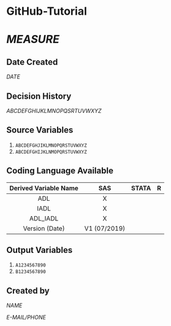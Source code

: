 # GitHub-Tutorial

# *MEASURE*

## Date Created
*DATE*

## Decision History
*ABCDEFGHIJKLMNOPQSRTUVWXYZ*

## Source Variables
1. `ABCDEFGHJIKLMNOPQRSTUVWXYZ`
1. `ABCDEFGHIJKLNMOPQRSTUVWXYZ`

## Coding Language Available
| Derived Variable Name | SAS  | STATA  | R  |
| :---:   | :-: | :-: | :-: |
| ADL | X |  |  |
| IADL | X |  |  |
| ADL_IADL | X |  |  |
| Version (Date) | V1 (07/2019) | | | 

## Output Variables
1. `A1234567890`
1. `B1234567890`

## Created by
*NAME*

*E-MAIL/PHONE*

